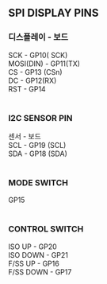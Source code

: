 ## SPI DISPLAY PINS

### 디스플레이 - 보드 <br />
SCK - GP10( SCK) <br />
MOSI(DIN) - GP11(TX) <br />
CS - GP13 (CSn) <br />
DC - GP12(RX) <br />
RST - GP14 <br />
 <br />

### I2C SENSOR PIN <br />

센서 - 보드 <br />
SCL - GP19 (SCL) <br />
SDA - GP18 (SDA) <br />
 <br />
### MODE SWITCH <br />
GP15 <br />
 <br />
 
### CONTROL SWITCH <br />
ISO UP - GP20  <br />
ISO DOWN - GP21  <br />
F/SS UP - GP16 <br />
F/SS DOWN - GP17 <br />
